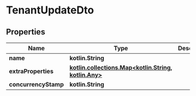 
# TenantUpdateDto

## Properties
Name | Type | Description | Notes
------------ | ------------- | ------------- | -------------
**name** | **kotlin.String** |  | 
**extraProperties** | [**kotlin.collections.Map&lt;kotlin.String, kotlin.Any&gt;**](kotlin.Any.md) |  |  [optional] [readonly]
**concurrencyStamp** | **kotlin.String** |  |  [optional]



